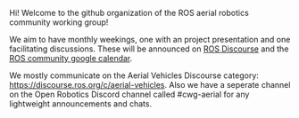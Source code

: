Hi! Welcome to the github organization of the ROS aerial robotics community working group!

We aim to have monthly weekings, one with an project presentation and one facilitating discussions. These will be announced on [ROS Discourse](https://discourse.ros.org/c/aerial-vehicles/14) and the [ROS community google calendar](https://calendar.google.com/calendar/embed?src=c_3fc5c4d6ece9d80d49f136c1dcd54d7f44e1acefdbe87228c92ff268e85e2ea0%40group.calendar.google.com&ctz=UTC).

We mostly communicate on the Aerial Vehicles Discourse category: https://discourse.ros.org/c/aerial-vehicles. Also we have a seperate channel on the Open Robotics Discord channel called #cwg-aerial for any lightweight announcements and chats.
